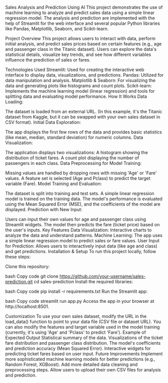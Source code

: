 Sales Analysis and Prediction Using AI
This project demonstrates the use of machine learning to analyze and predict sales data using a simple linear regression model. The analysis and prediction are implemented with the help of Streamlit for the web interface and several popular Python libraries like Pandas, Matplotlib, Seaborn, and Scikit-learn.

Project Overview
This project allows users to interact with data, perform initial analysis, and predict sales prices based on certain features (e.g., age and passenger class in the Titanic dataset). Users can explore the data's statistical details, visualize key trends, and see how different variables influence the prediction of sales or fares.

Technologies Used
Streamlit: Used for creating the interactive web interface to display data, visualizations, and predictions.
Pandas: Utilized for data manipulation and analysis.
Matplotlib & Seaborn: For visualizing the data and generating plots like histograms and count plots.
Scikit-learn: Implements the machine learning model (linear regression) and tools for splitting data and evaluating model performance.
How It Works
Data Loading:

The dataset is loaded from an external URL. (In this example, it's the Titanic dataset from Kaggle, but it can be swapped with your own sales dataset in CSV format).
Initial Data Exploration:

The app displays the first few rows of the data and provides basic statistics (like mean, median, standard deviation) for numeric columns.
Data Visualization:

The application displays two visualizations:
A histogram showing the distribution of ticket fares.
A count plot displaying the number of passengers in each class.
Data Preprocessing for Model Training:

Missing values are handled by dropping rows with missing 'Age' or 'Fare' values.
A feature set is selected (Age and Pclass) to predict the target variable (Fare).
Model Training and Evaluation:

The dataset is split into training and test sets.
A simple linear regression model is trained on the training data.
The model's performance is evaluated using the Mean Squared Error (MSE), and the coefficients of the model are displayed.
Prediction with New Input:

Users can input their own values for age and passenger class using Streamlit widgets.
The model then predicts the fare (ticket price) based on the user's inputs.
Key Features
Data Visualization: Interactive charts to analyze the data and understand patterns.
Machine Learning: The app uses a simple linear regression model to predict sales or fare values.
User Input for Prediction: Allows users to interactively input data (like age and class) and get predictions.
Installation & Setup
To run this project locally, follow these steps:

Clone this repository:

bash
Copy code
git clone https://github.com/your-username/sales-prediction.git
cd sales-prediction
Install the required libraries:

bash
Copy code
pip install -r requirements.txt
Run the Streamlit app:

bash
Copy code
streamlit run app.py
Access the app in your browser at http://localhost:8501.

Customization
To use your own sales dataset, modify the URL in the load_data() function to point to your data file (CSV file or dataset URL).
You can also modify the features and target variable used in the model training (currently, it's using 'Age' and 'Pclass' to predict 'Fare').
Example of Expected Output
Statistical summary of the data.
Visualizations of the ticket fare distribution and passenger class distribution.
The model's coefficients and prediction accuracy (Mean Squared Error).
Interactive widgets for predicting ticket fares based on user input.
Future Improvements
Implement more sophisticated machine learning models for better predictions (e.g., Random Forest, XGBoost).
Add more detailed data cleaning and preprocessing steps.
Allow users to upload their own CSV files for analysis and prediction.


